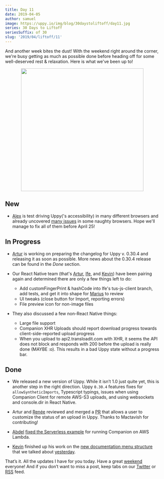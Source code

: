 ```yaml
---
title: Day 11
date: 2019-04-05
author: samuel
image: https://uppy.io/img/blog/30daystoliftoff/day11.jpg
series: 30 Days to Liftoff
seriesSuffix: of 30
slug: '2019/04/liftoff/11'
---
```


And another week bites the dust! With the weekend right around the corner, we're
busy getting as much as possible done before heading off for some well-deserved
rest & relaxation. Here is what we've been up to!

<center><img width="400" src="/img/blog/30daystoliftoff/day11.jpg" /><br /></center>

<!--truncate-->

## New

- [Alex](https://github.com/nqst) is test driving Uppy('s accessibility) in many
  different browsers and already uncovered
  [many issues](https://github.com/transloadit/uppy/issues/created_by/nqst) in
  some naughty browsers. Hope we'll manage to fix all of them before April 25!

## In Progress

- [Artur](https://github.com/arturi) is working on preparing the changelog for
  Uppy v. 0.30.4 and releasing it as soon as possible. More news about the
  0.30.4 release can be found in the _Done_ section.

- Our React Native team (that's [Artur](https://github.com/arturi),
  [Ife](https://github.com/ifedapoolarewaju), and
  [Kevin](https://github.com/kvz)) have been pairing again and determined there
  are only a few things left to do:

  - Add customFingerPrint & hashCode into Ife's tus-js-client branch, add tests,
    and get it into shape for [Marius](https://github.com/acconut) to review
  - UI tweaks (close button for Import, reporting errors)
  - File preview icon for non-image files

- They also discussed a few non-React Native things:

  - Large file support
  - Companion XHR Uploads should report download progress towards
    client-side-reported upload progress
  - When you upload to api2.transloadit.com with XHR, it seems the API does not
    block and responds with 200 before the upload is really done (MAYBE :o).
    This results in a bad Uppy state without a progress bar.

## Done

- We released a new version of Uppy. While it isn’t 1.0 just quite yet, this is
  another step in the right direction. Uppy `0.30.4` features fixes for
  `allowSyntheticImports`, Typescript typings, issues when using Companion
  Client for remote AWS-S3 uploads, and using websockets and console.dir in
  React Native.

- Artur and [Renée](https://github.com/goto-bus-stop) reviewed and merged a
  [PR](https://github.com/transloadit/uppy/pull/1360) that allows a user to
  customize the status of an upload in Uppy. Thanks to Mactavish for
  contributing!

- [Abdel](https://github.com/kiloreux)
  [fixed the Serverless example](https://github.com/transloadit/uppy/pull/1408)
  for running Companion on AWS Lambda.

- [Kevin](https://github.com/kvz) finished up his work on the
  [new documentation menu structure](https://github.com/transloadit/uppy/pull/1405)
  that we talked about [yesterday](/blog/2019/04/liftoff-10/).

That’s it. All the updates I have for you today. Have a great
[weekend](/blog/2019/04/liftoff-12/) everyone! And if you don’t want to miss a
post, keep tabs on our [Twitter](https://twitter.com/uppy_io) or
[RSS](https://uppy.io/atom.xml) feed.
